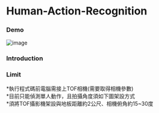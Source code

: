 # Human-Action-Recognition
### Demo
![image](https://github.com/tsenguw/Human-Action-Recognition/blob/master/demo.gif)

### Introduction

### Limit
*執行程式碼前電腦需接上TOF相機(需要取得相機參數) <br/>
*目前只能偵測單人動作，且拍攝角度須如下圖架設方式 <br/>
*須將TOF攝影機架設與地板距離約2公尺、相機俯角約15~30度 <br/>
